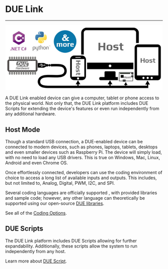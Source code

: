# DUE Link

---
<div style="text-align: center;">

![Host Mode](./images/due-host.jpg)

</div>

A DUE Link enabled device can give a computer, tablet or phone access to the physical world. Not only that, the DUE Link platform includes DUE Scripts for extending the device's features or even run independently from any additional hardware.

## Host Mode

 Though a standard USB connection, a DUE-enabled device can be connected to modern devices, such as phones, laptops, tablets, desktops and even smaller devices such as Raspberry Pi. The device will simply load, with no need to load any USB drivers. This is true on Windows, Mac, Linux, Android and even Chrome OS.

Once effortlessly connected, developers can use the coding environment of choice to access a long list of available inputs and outputs. This includes, but not limited to, Analog, Digital, PWM, I2C, and SPI.

Several coding languages are officially supported , with provided libraries and sample code; however, any other language can theoretically be supported using our open-source [DUE libraries](https://github.com/ghi-electronics/due-libraries).

See all of the [Coding Options](coding-options/coding-options.md).

## DUE Scripts

The DUE Link platform includes DUE Scripts allowing for further expandability. Additionally, these scripts allow the system to run independently from any host.

Learn more about [DUE Script](due-script/due-script.md).



